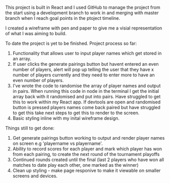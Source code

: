 This project is built in React and I used GitHub to manage the project from the start using a development branch to work in and merging with master branch when I reach goal points in the ptoject timeline. 

I created a wireframe with pen and paper to give me a visial representation of what I was aiming to build. 

To date the project is yet to be finished. Project process so far: 

1) Functionality that allows user to input player names which get stored in an array. 
2) If user clicks the generate pairings button but havent entered an even number of players, alert will pop up telling the user that they have x number of players currently and they need to enter more to have an even number of players. 
3) I've wrote the code to randomise the array of player names and output in pairs. When running this code in node in the terminal I get the initial array back with it randomised and put into pairs. Have struggled to get this to work within my React app. If devtools are open and randomised button is pressed players names come back paired but have struggled to get this take next steps to get this to render to the screen. 
4) Basic styling inline with my inital wireframe design. 

Things still to get done: 

1) Get generate pairings button working to output and render player names on screen e.g 'playername vs playername'.
2) Ability to record scores for each player and mark which player has won from each pairing, to create the next round of the tournament playoffs
3) Continued rounds created until the final (last 2 players who have won all matches to date play each other, one marked as the winner)
4) Clean up styling - make page responive to make it viewable on smaller screens and devices. 


